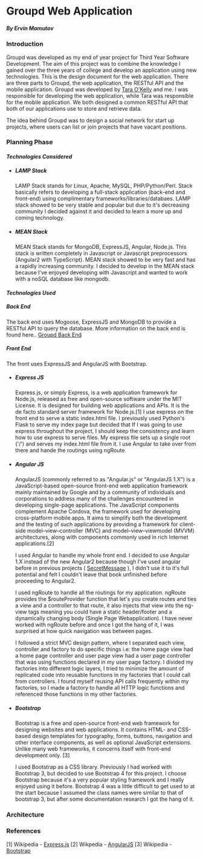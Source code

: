 # Groupd Web Application
##### By Ervin Mamutov

### Introduction
Groupd was developed as my end of year project for Third Year Software Development. The aim of this project was to combine the knowledge I gained over the three years of college and develop an application using new technologies. This is the design document for the web application. There are three parts to Groupd, the web application, the RESTful API and the mobile application. Groupd was developed by [Tara O'Kelly](https://github.com/taraokelly) and me. I was responsible for developing the web application, while Tara was responsible for the mobile application. We both designed a common RESTful API that both of our applications use to store and retrieve data.

The idea behind Groupd was to design a social network for start up projects, where users can list or join projects that have vacant positions.

### Planning Phase
#### *Technologies Considered*
  * ##### LAMP Stack
    LAMP Stack stands for Linux, Apache, MySQL, PHP/Python/Perl. Stack basically refers to developing a full-stack application (back-end and front-end) using complimentary frameworks/libraries/databaes. LAMP stack showed to be very stable and popular but due to it's decreasing community I decided against it and decided to learn a more up and coming technology.
  * ##### MEAN Stack
    MEAN Stack stands for MongoDB, ExpressJS, Angular, Node.js. This stack is written completely in Javascript or Javascript preprocessors (Angular2 with TypeScript). MEAN stack showed to be very fast and has a rapidly increasing community. I decided to develop in the MEAN stack because I've enjoyed developing with Javascript and wanted to work with a noSQL database like mongodb.
    
#### *Technologies Used*
##### *Back End*
The back end uses Mogoose, ExpressJS and MongoDB to provide a RESTful API to query the database. More information on the back end is found here.. [Groupd Back End](https://github.com/imervin/groupd-backend)

##### *Front End*
The front uses ExpressJS and AngularJS with Bootstrap.

  * ##### Express JS
    Express.js, or simply Express, is a web application framework for Node.js, released as free and open-source software under the MIT License. It is designed for building web applications and APIs. It is the de facto standard server framework for Node.js.[1] I use express on the front end to serve a static index.html file. I previously used Python's Flask to serve my index page but decided that If I was going to use express throughout the project, I should keep the consistency and learn how to use express to serve files. My express file sets up a single root ('/') and serves my index.html file from it. I use Angular to take over from there and hande the routings using ngRoute.
    
  * ##### Angular JS
    AngularJS (commonly referred to as "Angular.js" or "AngularJS 1.X") is a JavaScript-based open-source front-end web application framework mainly maintained by Google and by a community of individuals and corporations to address many of the challenges encountered in developing single-page applications. The JavaScript components complement Apache Cordova, the framework used for developing cross-platform mobile apps. It aims to simplify both the development and the testing of such applications by providing a framework for client-side model–view–controller (MVC) and model–view–viewmodel (MVVM) architectures, along with components commonly used in rich Internet applications.[2]
    
    I used Angular to handle my whole front end. I decided to use Angular 1.X instead of the new Angular2 because though I've used angular before in previous projects ( [SecretMessage](https://github.com/ImErvin/SecretMessage) ), I didn't use it to it's full potential and felt I couldn't leave that book unfinished before proceeding to Angular2.
    
    I used ngRoute to handle all the routings for my application. ngRoute provides the $routeProvider function that let's you create routes and ties a view and a controller to that route, it also injects that view into the ng-view tags meaning you could have a static header/footer and a dynamically changing body (Single Page Webapplication). I have never worked with ngRoute before and once I got the hang of it, I was surprised at how quick navigation was between pages. 
    
    I followed a strict MVC design pattern, where I separated each view, controller and factory to do specific things i.e: the home page view had a home page controller and user page view had a user page controller that was using functions declared in my user page factory. I divided my factories into different logic layers, I tried to minimize the amount of replicated code into reusable functions in my factories that I could call from controllers. I found myself reusing API calls frequently within my factories, so I made a factory to handle all HTTP logic functions and referenced those functions in my other factories.
    
  * ##### Bootstrap
    Bootstrap is a free and open-source front-end web framework for designing websites and web applications. It contains HTML- and CSS-based design templates for typography, forms, buttons, navigation and other interface components, as well as optional JavaScript extensions. Unlike many web frameworks, it concerns itself with front-end development only. [3]
    
    I used Bootstrap as a CSS library. Previously I had worked with Bootstrap 3, but decided to use Bootstrap 4 for this project. I choose Bootstrap because it's a very popular styling framework and I really enjoyed using it before. Bootstrap 4 was a little difficult to get used to at the start because I assumed the class names were similar to that of bootstrap 3, but after some documentation research I got the hang of it.

### Architecture
###


### References
[1] Wikipedia - [Express.js](https://en.wikipedia.org/wiki/Express.js)
[2] Wikpedia - [AngularJS](https://en.wikipedia.org/wiki/AngularJS)
[3] Wikipedia - [Bootstrap](https://en.wikipedia.org/wiki/Bootstrap_(front-end_framework))
